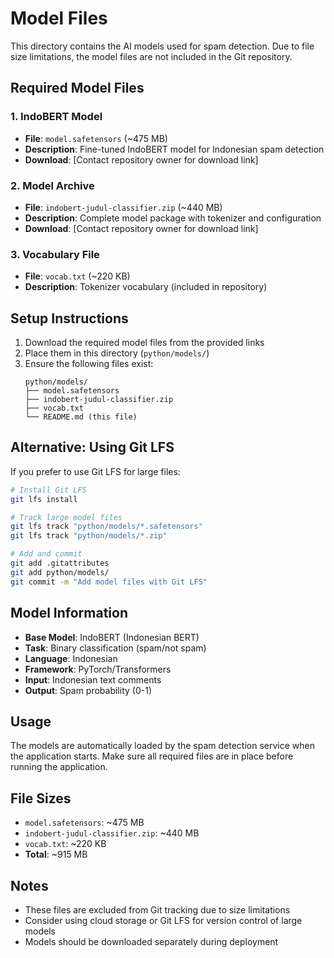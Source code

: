 # Model Files

This directory contains the AI models used for spam detection. Due to file size limitations, the model files are not included in the Git repository.

## Required Model Files

### 1. IndoBERT Model
- **File**: `model.safetensors` (~475 MB)
- **Description**: Fine-tuned IndoBERT model for Indonesian spam detection
- **Download**: [Contact repository owner for download link]

### 2. Model Archive
- **File**: `indobert-judul-classifier.zip` (~440 MB)
- **Description**: Complete model package with tokenizer and configuration
- **Download**: [Contact repository owner for download link]

### 3. Vocabulary File
- **File**: `vocab.txt` (~220 KB)
- **Description**: Tokenizer vocabulary (included in repository)

## Setup Instructions

1. Download the required model files from the provided links
2. Place them in this directory (`python/models/`)
3. Ensure the following files exist:
   ```
   python/models/
   ├── model.safetensors
   ├── indobert-judul-classifier.zip
   ├── vocab.txt
   └── README.md (this file)
   ```

## Alternative: Using Git LFS

If you prefer to use Git LFS for large files:

```bash
# Install Git LFS
git lfs install

# Track large model files
git lfs track "python/models/*.safetensors"
git lfs track "python/models/*.zip"

# Add and commit
git add .gitattributes
git add python/models/
git commit -m "Add model files with Git LFS"
```

## Model Information

- **Base Model**: IndoBERT (Indonesian BERT)
- **Task**: Binary classification (spam/not spam)
- **Language**: Indonesian
- **Framework**: PyTorch/Transformers
- **Input**: Indonesian text comments
- **Output**: Spam probability (0-1)

## Usage

The models are automatically loaded by the spam detection service when the application starts. Make sure all required files are in place before running the application.

## File Sizes

- `model.safetensors`: ~475 MB
- `indobert-judul-classifier.zip`: ~440 MB
- `vocab.txt`: ~220 KB
- **Total**: ~915 MB

## Notes

- These files are excluded from Git tracking due to size limitations
- Consider using cloud storage or Git LFS for version control of large models
- Models should be downloaded separately during deployment
